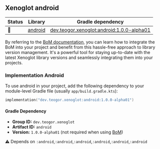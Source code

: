 ## Xenoglot android

| Status | Library | Gradle dependency |
| ------ | ------- | ----------------- |
| 🧪 | [android](/android) | [dev.teogor.xenoglot:android:1.0.0-alpha01](#implementation-android) |

By referring to the [BoM documentation](/docs/bom/versions.md), you can learn how to integrate the BoM into your project and benefit from this hassle-free approach to library version management. It's a powerful tool for staying up-to-date with the latest Xenoglot library versions and seamlessly integrating them into your projects.


### Implementation Android

To use android in your project, add the following dependency to your module-level Gradle file (usually `app/build.gradle.kts`):

```kotlin
implementation("dev.teogor.xenoglot:android:1.0.0-alpha01")
```

#### Gradle Dependency

- **Group ID:** `dev.teogor.xenoglot`
- **Artifact ID:** `android`
- **Version:** `1.0.0-alpha01` (not required when using [BoM](/docs/bom/versions.md))

⚠️ Depends on `:android`,`:android`,`:android`,`:android`,`:android`,`:android`


